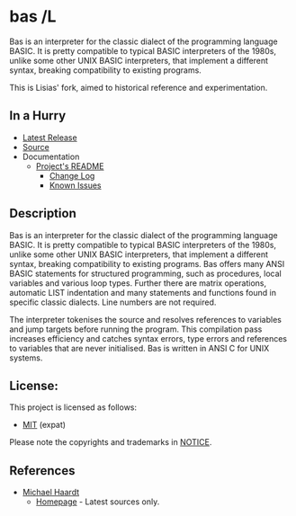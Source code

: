 # bas /L

Bas is an interpreter for the classic dialect of the programming language
BASIC.  It is pretty compatible to typical BASIC interpreters of the 1980s,
unlike some other UNIX BASIC interpreters, that implement a different
syntax, breaking compatibility to existing programs.

This is Lisias' fork, aimed to historical reference and experimentation.


## In a Hurry

* [Latest Release](https://github.com/net-lisias-retro/bas/releases)
* [Source](https://github.com/net-lisias-retro/bas)
* Documentation
	+ [Project's README](https://github.com/net-lisias-retro/bas/blob/master/README.md)
		- [Change Log](./CHANGE_LOG.md)
		- [Known Issues](./KNOWN_ISSUES.md)


## Description

Bas is an interpreter for the classic dialect of the programming language
BASIC.  It is pretty compatible to typical BASIC interpreters of the 1980s,
unlike some other UNIX BASIC interpreters, that implement a different
syntax, breaking compatibility to existing programs.  Bas offers many ANSI
BASIC statements for structured programming, such as procedures, local
variables and various loop types.  Further there are matrix operations,
automatic LIST indentation and many statements and functions found in
specific classic dialects.  Line numbers are not required.

The interpreter tokenises the source and resolves references to variables
and jump targets before running the program.  This compilation pass
increases efficiency and catches syntax errors, type errors and references
to variables that are never initialised.  Bas is written in ANSI C for
UNIX systems.


## License:

This project is licensed as follows:

* [MIT](https://opensource.org/license/mit/) (expat)

Please note the copyrights and trademarks in [NOTICE](./NOTICE).


## References

* [Michael Haardt](http://www.moria.de/~michael/)
	+ [Homepage](http://www.moria.de/~michael/bas/) - Latest sources only.

